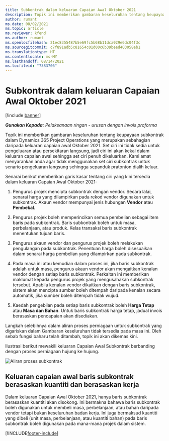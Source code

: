 ```yaml
---
title: Subkontrak dalam keluaran Capaian Awal Oktober 2021
description: Topik ini memberikan gambaran keseluruhan tentang keupayaan subkontrak dalam Project Operations yang merupakan sebahagian daripada keluaran capaian awal Oktober 2021.
author: rumant
ms.date: 08/02/2021
ms.topic: article
ms.reviewer: kfend
ms.author: rumant
ms.openlocfilehash: 21ec8355487b5e69fc5b68b11dca029e6dc04f3c
ms.sourcegitcommit: c7f891adb5c81654c01d00c6b39beed403058eb1
ms.translationtype: HT
ms.contentlocale: ms-MY
ms.lasthandoff: 08/14/2021
ms.locfileid: "7383706"
---
```

# <a name="subcontracting-in-october-2021-early-access-release"></a>Subkontrak dalam keluaran Capaian Awal Oktober 2021

[!include [banner](../../includes/dataverse-preview.md)]

_**Gunakan Kepada:** Pelaksanaan ringan - urusan dengan invois proforma_

Topik ini memberikan gambaran keseluruhan tentang keupayaan subkontrak dalam Dynamics 365 Project Operations yang merupakan sebahagian daripada keluaran capaian awal Oktober 2021. Set ciri ini tidak sedia untuk pengeluaran atau persekitaran langsung, jadi ciri ini akan kekal dalam keluaran capaian awal sehingga set ciri penuh dikeluarkan. Kami amat menyarankan anda agar tidak menggunakan set ciri subkontrak untuk senario pengeluaran langsung sehingga sepanduk pratonton dialih keluar. 

Senarai berikut memberikan garis kasar tentang ciri yang kini tersedia dalam keluaran Capaian Awal Oktober 2021:

1. Pengurus projek mencipta subkontrak dengan vendor. Secara lalai, senarai harga yang dilampirkan pada rekod vendor digunakan untuk subkontrak. Akaun vendor mempunyai jenis hubungan **Vendor** atau **Pembekal**.

2. Pengurus projek boleh memperincikan semua pembelian sebagai item baris pada subkontrak. Baris subkontrak boleh untuk masa, perbelanjaan, atau produk. Kelas transaksi baris subkontrak menentukan tujuan baris.

3. Pengurus akaun vendor dan pengurus projek boleh melakukan pengulangan pada subkontrak. Penentuan harga boleh disesuaikan dalam senarai harga pembelian yang dilampirkan pada subkontrak.

4. Pada masa ini atau kemudian dalam proses ini, jika baris subkontrak adalah untuk masa, pengurus akaun vendor akan mengaitkan kenalan vendor dengan setiap baris subkontrak. Perkaitan ini memberikan maklumat kepada pengurus projek yang mengusahakan subkontrak tersebut. Apabila kenalan vendor dikaitkan dengan baris subkontrak, sistem akan mencipta sumber boleh ditempah daripada kenalan secara automatik, jika sumber boleh ditempah tidak wujud.

5. Kaedah pengebilan pada setiap baris subkontrak boleh **Harga Tetap** atau **Masa dan Bahan**. Untuk baris subkontrak harga tetap, jadual invois berasaskan pencapaian akan disediakan.

Langkah selebihnya dalam aliran proses perniagaan untuk subkontrak yang digariskan dalam Gambaran keseluruhan tidak tersedia pada masa ini. Oleh sebab fungsi baharu telah ditambah, topik ini akan dikemas kini. 

Ilustrasi berikut mewakili keluaran Capaian Awal Subkontrak berbanding dengan proses perniagaan hujung ke hujung.

![Aliran proses subkontrak](../media/SubcontractingEAFlow.png)  


## <a name="quantity-based-and-work-based-subcontract-lines-early-access-release"></a>Keluaran capaian awal baris subkontrak berasaskan kuantiti dan berasaskan kerja
Dalam keluaran Capaian Awal Oktober 2021, hanya baris subkontrak berasaskan kuantiti akan disokong. Ini bermakna bahawa baris subkontrak boleh digunakan untuk membeli masa, perbelanjaan, atau bahan daripada vendor tetapi bukan keseluruhan badan kerja. Ini juga bermaksud kuantiti yang dibeli (unit masa, perbelanjaan, atau kuantiti bahan) pada baris subkontrak boleh digunakan pada mana-mana projek dalam sistem.



[!INCLUDE[footer-include](../../includes/footer-banner.md)]
